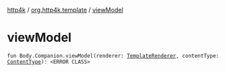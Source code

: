 [http4k](../index.md) / [org.http4k.template](index.md) / [viewModel](./view-model.md)

# viewModel

`fun Body.Companion.viewModel(renderer: `[`TemplateRenderer`](-template-renderer.md)`, contentType: `[`ContentType`](../org.http4k.core/-content-type/index.md)`): <ERROR CLASS>`